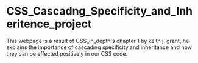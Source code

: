 # CSS_Cascadng_Specificity_and_Inheritence_project
This webpage is a result of CSS_in_depth's chapter 1 by keith j. grant, he explains the importance of cascading specificity and inheritance and how they
can be effected positively in our CSS code. 
